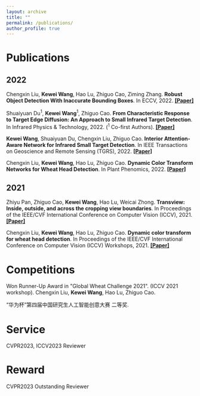 ```yaml
---
layout: archive
title: ""
permalink: /publications/
author_profile: true
---
```

# Publications
## 2022
Chengxin Liu, **Kewei Wang**, Hao Lu, Zhiguo Cao, Ziming Zhang. **Robust Object Detection With Inaccurate Bounding Boxes**. In ECCV, 2022. [**[Paper]**](https://arxiv.org/abs/2207.09697)

Shuaiyuan Du$^1$, **Kewei Wang**$^1$, Zhiguo Cao. **From Characteristic Response to Target Edge Diffusion: An Approach to Small Infrared Target Detection**. In Infrared Physics & Technology, 2022. ($^1$ Co-first Authors). [**[Paper]**](https://www.sciencedirect.com/science/article/pii/S1350449522001955)

**Kewei Wang**, Shuaiyuan Du, Chengxin Liu, Zhiguo Cao. **Interior Attention-Aware Network for Infrared Small Target Detection**. In IEEE Transactions on Geoscience and Remote Sensing (TGRS), 2022. [**[Paper]**](https://ieeexplore.ieee.org/abstract/document/9745054/)

Chengxin Liu, **Kewei Wang**, Hao Lu, Zhiguo Cao. **Dynamic Color Transform Networks for Wheat Head Detection**. In Plant Phenomics, 2022. [**[Paper]**](https://downloads.spj.sciencemag.org/plantphenomics/2022/9818452.pdf)

## 2021
Zhiyu Pan, Zhiguo Cao, **Kewei Wang**, Hao Lu, Weicai Zhong. **Transview: Inside, outside, and across the cropping view boundaries**. In Proceedings of the IEEE/CVF International Conference on Computer Vision (ICCV), 2021. [**[Paper]**](https://openaccess.thecvf.com/content/ICCV2021/html/Pan_TransView_Inside_Outside_and_Across_the_Cropping_View_Boundaries_ICCV_2021_paper.html)

Chengxin Liu, **Kewei Wang**, Hao Lu, Zhiguo Cao. **Dynamic color transform for wheat head detection**. In Proceedings of the IEEE/CVF International Conference on Computer Vision (ICCV) Workshops, 2021. [**[Paper]**](https://openaccess.thecvf.com/content/ICCV2021W/CVPPA/html/Liu_Dynamic_Color_Transform_for_Wheat_Head_Detection_ICCVW_2021_paper.html)

# Competitions
Won Runner-Up Award in "Global Wheat Challenge 2021". (ICCV 2021 workshop). Chengxin Liu, **Kewei Wang**, Hao Lu, Zhiguo Cao.

“华为杯”第四届中国研究生人工智能创意大赛 二等奖. 

# Service
CVPR2023, ICCV2023 Reviewer

# Reward
CVPR2023 Outstanding Reviewer




